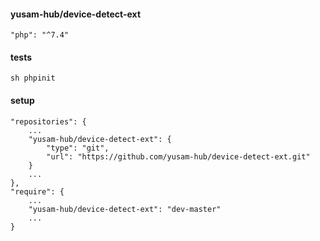#### yusam-hub/device-detect-ext

    "php": "^7.4"

#### tests

    sh phpinit

#### setup

    "repositories": {
        ...
        "yusam-hub/device-detect-ext": {
            "type": "git",
            "url": "https://github.com/yusam-hub/device-detect-ext.git"
        }
        ...
    },
    "require": {
        ...
        "yusam-hub/device-detect-ext": "dev-master"
        ...
    }